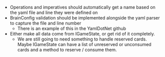 - Operations and imperatives should automatically get a name based on the yaml file and line they were defined on
- BrainConfig validation should be implemented alongside the yaml parser to capture the file and line number
  - There is an example of this in the YamlDotNet github
- Either make all data come from IGameState, or get rid of it completely.
  - We are still going to need something to handle reserved cards. Maybe IGameState can have a list of unreserved or unconsumed cards and a method to reserve / consume them.
